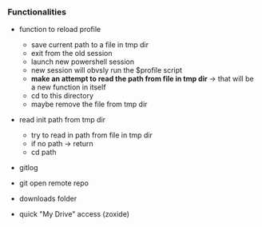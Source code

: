 ### Functionalities
- function to reload profile
    - save current path to a file in tmp dir
    - exit from the old session
    - launch new powershell session
    - new session will obvsly run the $profile script
    - **make an attempt to read the path from file in tmp dir** -> that will be a new function in itself
    - cd to this directory
    - maybe remove the file from tmp dir

- read init path from tmp dir
    - try to read in path from file in tmp dir
    - if no path -> return
    - cd path

- gitlog
- git open remote repo

- downloads folder
- quick "My Drive" access (zoxide)
